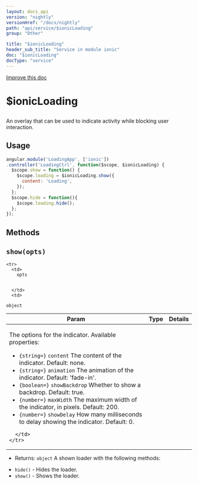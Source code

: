 ```yaml
---
layout: docs_api
version: "nightly"
versionHref: "/docs/nightly"
path: "api/service/$ionicLoading"
group: "Other"

title: "$ionicLoading"
header_sub_title: "Service in module ionic"
doc: "$ionicLoading"
docType: "service"
---
```


<div class="improve-docs">
  <a href='http://github.com/driftyco/ionic/edit/master/js/ext/angular/src/service/ionicLoading.js#L3'>
    Improve this doc
  </a>
</div>




<h1 class="api-title">

  $ionicLoading



</h1>





An overlay that can be used to indicate activity while blocking user
interaction.









## Usage
```js
angular.module('LoadingApp', ['ionic'])
.controller('LoadingCtrl', function($scope, $ionicLoading) {
  $scope.show = function() {
    $scope.loading = $ionicLoading.show({
      content: 'Loading',
    });
  };
  $scope.hide = function(){
    $scope.loading.hide();
  };
});
```


  

  
## Methods

<div id="show"></div>
<h2>
  <code>show(opts)</code>

</h2>





<table class="table" style="margin:0;">
  <thead>
    <tr>
      <th>Param</th>
      <th>Type</th>
      <th>Details</th>
    </tr>
  </thead>
  <tbody>
    
    <tr>
      <td>
        opts
        
        
      </td>
      <td>
        
  <code>object</code>
      </td>
      <td>
        <p>The options for the indicator. Available properties:</p>
<ul>
<li><code>{string=}</code> <code>content</code> The content of the indicator. Default: none.</li>
<li><code>{string=}</code> <code>animation</code> The animation of the indicator.
Default: &#39;fade-in&#39;.</li>
<li><code>{boolean=}</code> <code>showBackdrop</code> Whether to show a backdrop. Default: true.</li>
<li><code>{number=}</code> <code>maxWidth</code> The maximum width of the indicator, in pixels.
Default: 200.</li>
<li><code>{number=}</code> <code>showDelay</code> How many milliseconds to delay showing the
indicator.  Default: 0.</li>
</ul>

        
      </td>
    </tr>
    
  </tbody>
</table>






* Returns: 
  <code>object</code> A shown loader with the following methods:
 - `hide()` - Hides the loader.
 - `show()` - Shows the loader.



  
  






